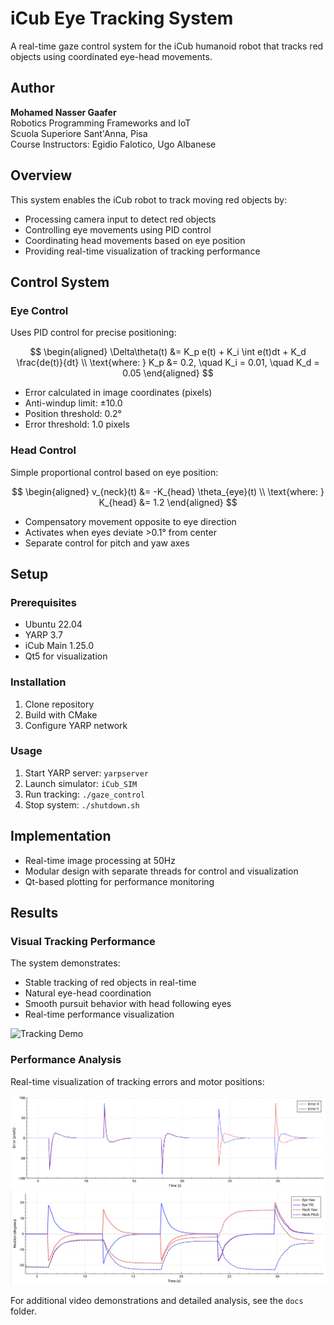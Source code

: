 # iCub Eye Tracking System

A real-time gaze control system for the iCub humanoid robot that tracks red objects using coordinated eye-head movements.

## Author
**Mohamed Nasser Gaafer**  
Robotics Programming Frameworks and IoT  
Scuola Superiore Sant'Anna, Pisa  
Course Instructors: Egidio Falotico, Ugo Albanese

## Overview

This system enables the iCub robot to track moving red objects by:
- Processing camera input to detect red objects
- Controlling eye movements using PID control
- Coordinating head movements based on eye position
- Providing real-time visualization of tracking performance

## Control System

### Eye Control
Uses PID control for precise positioning:

$$
\begin{aligned}
\Delta\theta(t) &= K_p e(t) + K_i \int e(t)dt + K_d \frac{de(t)}{dt} \\
\text{where: } K_p &= 0.2, \quad K_i = 0.01, \quad K_d = 0.05
\end{aligned}
$$

- Error calculated in image coordinates (pixels)
- Anti-windup limit: ±10.0
- Position threshold: 0.2°
- Error threshold: 1.0 pixels

### Head Control
Simple proportional control based on eye position:

$$
\begin{aligned}
v_{neck}(t) &= -K_{head} \theta_{eye}(t) \\
\text{where: } K_{head} &= 1.2
\end{aligned}
$$

- Compensatory movement opposite to eye direction
- Activates when eyes deviate >0.1° from center
- Separate control for pitch and yaw axes

## Setup

### Prerequisites
- Ubuntu 22.04
- YARP 3.7
- iCub Main 1.25.0
- Qt5 for visualization

### Installation
1. Clone repository
2. Build with CMake
3. Configure YARP network

### Usage
1. Start YARP server: `yarpserver`
2. Launch simulator: `iCub_SIM`
3. Run tracking: `./gaze_control`
4. Stop system: `./shutdown.sh`

## Implementation
- Real-time image processing at 50Hz
- Modular design with separate threads for control and visualization
- Qt-based plotting for performance monitoring

## Results

### Visual Tracking Performance
The system demonstrates:
- Stable tracking of red objects in real-time
- Natural eye-head coordination
- Smooth pursuit behavior with head following eyes
- Real-time performance visualization

![Tracking Demo](docs/screenshots/preview_compressed.gif)

### Performance Analysis
Real-time visualization of tracking errors and motor positions:

![Error Plot](docs/screenshots/error_plot.png)
![Position Plot](docs/screenshots/position_plot.png)

For additional video demonstrations and detailed analysis, see the `docs` folder.
